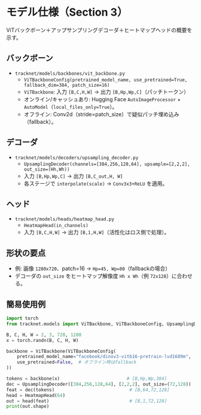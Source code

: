 # モデル仕様（Section 3）

ViTバックボーン＋アップサンプリングデコーダ＋ヒートマップヘッドの概要を示す。

## バックボーン
- `tracknet/models/backbones/vit_backbone.py`
  - `ViTBackboneConfig(pretrained_model_name, use_pretrained=True, fallback_dim=384, patch_size=16)`
  - `ViTBackbone`: 入力 `[B,C,H,W]` → 出力 `[B,Hp,Wp,C]`（パッチトークン）
  - オンライン/キャッシュあり: Hugging Face `AutoImageProcessor` + `AutoModel`（`local_files_only=True`）。
  - オフライン: Conv2d（stride=patch_size）で疑似パッチ埋め込み（fallback）。

## デコーダ
- `tracknet/models/decoders/upsampling_decoder.py`
  - `UpsamplingDecoder(channels=[384,256,128,64], upsample=[2,2,2], out_size=(Hh,Wh))`
  - 入力 `[B,Hp,Wp,C]` → 出力 `[B,C_out,H, W]`
  - 各ステージで `interpolate(scale)` → `Conv3x3+ReLU` を適用。

## ヘッド
- `tracknet/models/heads/heatmap_head.py`
  - `HeatmapHead(in_channels)`
  - 入力 `[B,C,H,W]` → 出力 `[B,1,H,W]`（活性化はロス側で処理）。

## 形状の要点
- 例: 画像 `1280x720`、patch=16 → `Hp=45, Wp=80`（fallbackの場合）
- デコーダの `out_size` をヒートマップ解像度 `Hh x Wh`（例 `72x128`）に合わせる。

## 簡易使用例
```python
import torch
from tracknet.models import ViTBackbone, ViTBackboneConfig, UpsamplingDecoder, HeatmapHead

B, C, H, W = 2, 3, 720, 1280
x = torch.randn(B, C, H, W)

backbone = ViTBackbone(ViTBackboneConfig(
    pretrained_model_name="facebook/dinov3-vitb16-pretrain-lvd1689m",
    use_pretrained=False,  # オフライン時はfallback
))

tokens = backbone(x)                         # [B,Hp,Wp,384]
dec = UpsamplingDecoder([384,256,128,64], [2,2,2], out_size=(72,128))
feat = dec(tokens)                            # [B,64,72,128]
head = HeatmapHead(64)
out = head(feat)                              # [B,1,72,128]
print(out.shape)
```

